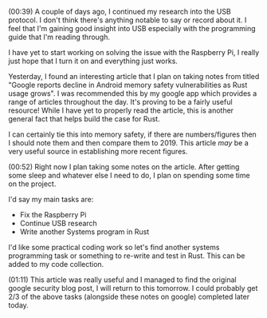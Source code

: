 (00:39)
A couple of days ago, I continued my research into the USB protocol. I don't think there's anything notable to say or record about it. I feel that I'm gaining good insight into USB especially with the programming guide that I'm reading through.

I have yet to start working on solving the issue with the Raspberry Pi, I really just hope that I turn it on and everything just works. 

Yesterday, I found an interesting article that I plan on taking notes from titled "Google reports decline in Android memory safety vulnerabilities as Rust usage grows". I was recommended this by my google app which provides a range of articles throughout the day. It's proving to be a fairly useful resource! While I have yet to properly read the article, this is another general fact that helps build the case for Rust.

I can certainly tie this into memory safety, if there are numbers/figures then I should note them and then compare them to 2019. This article *may* be a very useful source in establishing more recent figures. 

(00:52)
Right now I plan taking some notes on the article. After getting some sleep and whatever else I need to do, I plan on spending some time on the project. 

I'd say my main tasks are:
+ Fix the Raspberry Pi
+ Continue USB research
+ Write another Systems program in Rust

I'd like some practical coding work so let's find another systems programming task or something to re-write and test in Rust. This can be added to my code collection.

(01:11)
This article was really useful and I managed to find the original google security blog post, I will return to this tomorrow. I could probably get 2/3 of the above tasks (alongside these notes on google) completed later today. 